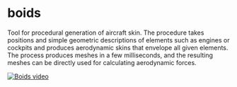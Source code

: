 # boids

Tool for procedural generation of aircraft skin. The procedure takes positions and simple geometric descriptions of elements such as engines or cockpits and produces aerodynamic skins that envelope all given elements. The process produces meshes in a few milliseconds, and the resulting meshes can be directly used for calculating aerodynamic forces.

[![Boids video](https://img.youtube.com/vi/znQTDO6tgvc/0.jpg)](http://www.youtube.com/watch?v=znQTDO6tgvc "Boids")

